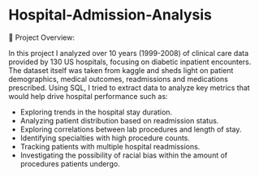 # Hospital-Admission-Analysis

🏥 Project Overview:

In this project I analyzed over 10 years (1999-2008) of clinical care data provided by 130 US hospitals, focusing on diabetic inpatient encounters. The dataset itself was taken from kaggle and sheds light on patient demographics, medical outcomes, readmissions and medications prescribed. Using SQL, I tried to extract data to analyze key metrics that would help drive hospital performance such as:
- Exploring trends in the hospital stay duration.
- Analyzing patient distribution based on readmission status.
- Exploring correlations between lab procedures and length of stay.
- Identifying specialties with high procedure counts.
- Tracking patients with multiple hospital readmissions.
- Investigating the possibility of racial bias within the amount of procedures patients undergo. 
